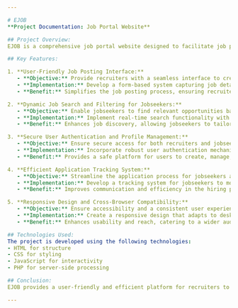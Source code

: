 ```yaml
---

# EJOB
**Project Documentation: Job Portal Website**

## Project Overview:
EJOB is a comprehensive job portal website designed to facilitate job posting, job searching, and application management for both recruiters and jobseekers. The platform offers a range of features aimed at enhancing user experience and efficiency in the job market.

## Key Features:

1. **User-Friendly Job Posting Interface:**
   - **Objective:** Provide recruiters with a seamless interface to create and manage job listings.
   - **Implementation:** Develop a form-based system capturing job details like title, description, requirements, and application instructions.
   - **Benefit:** Simplifies the job posting process, ensuring recruiters can quickly and accurately publish job opportunities.

2. **Dynamic Job Search and Filtering for Jobseekers:**
   - **Objective:** Enable jobseekers to find relevant opportunities based on specific criteria.
   - **Implementation:** Implement real-time search functionality with advanced filtering options (e.g., by job title, location, industry).
   - **Benefit:** Enhances job discovery, allowing jobseekers to tailor their search and find suitable positions efficiently.

3. **Secure User Authentication and Profile Management:**
   - **Objective:** Ensure secure access for both recruiters and jobseekers while maintaining data confidentiality.
   - **Implementation:** Incorporate robust user authentication mechanisms with encryption measures.
   - **Benefit:** Provides a safe platform for users to create, manage, and update profiles, including resumes and cover letters.

4. **Efficient Application Tracking System:**
   - **Objective:** Streamline the application process for jobseekers and recruiters.
   - **Implementation:** Develop a tracking system for jobseekers to monitor application status and for recruiters to manage incoming applications.
   - **Benefit:** Improves communication and efficiency in the hiring process, keeping users informed about application progress.

5. **Responsive Design and Cross-Browser Compatibility:**
   - **Objective:** Ensure accessibility and a consistent user experience across devices and browsers.
   - **Implementation:** Create a responsive design that adapts to desktops, tablets, and smartphones. Test for cross-browser compatibility.
   - **Benefit:** Enhances usability and reach, catering to a wider audience and promoting engagement on the platform.

## Technologies Used:
The project is developed using the following technologies:
- HTML for structure
- CSS for styling
- JavaScript for interactivity
- PHP for server-side processing

## Conclusion:
EJOB provides a user-friendly and efficient platform for recruiters to post job opportunities and for jobseekers to discover and apply for relevant positions. Its robust features, secure authentication, and responsive design make it a valuable tool in the job market.

---
```

